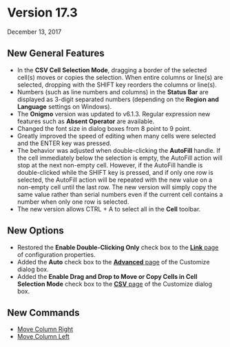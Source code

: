 # Version 17.3

December 13, 2017

## New General Features

- In the **CSV Cell Selection Mode**, dragging a border of the selected cell(s) moves or copies the selection. When entire columns or line(s) are selected, dropping with the SHIFT key reorders the columns or line(s).
- Numbers (such as line numbers and columns) in the **Status Bar** are displayed as 3-digit separated numbers (depending on the **Region and Language** settings on Windows).
- The **Onigmo** version was updated to v6.1.3. Regular expression new features such as **Absent Operator** are available.
- Changed the font size in dialog boxes from 8 point to 9 point.
- Greatly improved the speed of editing when many cells were selected and the ENTER key was pressed.
- The behavior was adjusted when double-clicking the **AutoFill** handle. If the cell immediately below the selection is empty, the AutoFill action will stop at the next non-empty cell. However, if the AutoFill handle is double-clicked while the SHIFT key is pressed, and if only one row is selected, the AutoFill action will be repeated with the new value on a non-empty cell until the last row. The new version will simply copy the same value rather than serial numbers even if the current cell contains a number when only one row is selected.
- The new version allows CTRL + A to select all in the **Cell** toolbar.

## New Options

- Restored the **Enable Double-Clicking Only** check box to the [**Link** page](../dlg/properties/link/index) of configuration properties.
- Added the **Auto** check box to the [**Advanced** page](../dlg/customize/advanced/index) of the Customize dialog box.
- Added the **Enable Drag and Drop to Move or Copy Cells in Cell Selection Mode** check box to the [**CSV** page](../dlg/customize/csv/index) of the Customize dialog box.

## New Commands

- [Move Column Right](../cmd/edit/move_column_right)
- [Move Column Left](../cmd/edit/move_column_left)
